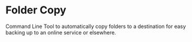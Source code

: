 # Folder Copy
 Command Line Tool to automatically copy folders to a destination for easy backing up to an online service or elsewhere.
